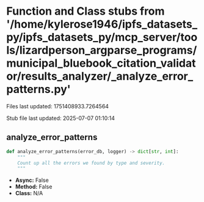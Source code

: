# Function and Class stubs from '/home/kylerose1946/ipfs_datasets_py/ipfs_datasets_py/mcp_server/tools/lizardperson_argparse_programs/municipal_bluebook_citation_validator/results_analyzer/_analyze_error_patterns.py'

Files last updated: 1751408933.7264564

Stub file last updated: 2025-07-07 01:10:14

## analyze_error_patterns

```python
def analyze_error_patterns(error_db, logger) -> dict[str, int]:
    """
    Count up all the errors we found by type and severity.
    """
```
* **Async:** False
* **Method:** False
* **Class:** N/A
